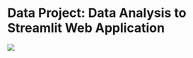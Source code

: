# Data Project: Data Analysis to Streamlit Web Application

![](https://i.pinimg.com/originals/e4/d3/95/e4d395849317f98f2a418c0e10182b0d.gif)
